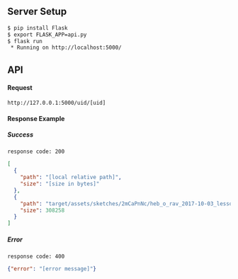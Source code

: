 ## Server Setup
```bash
$ pip install Flask
$ export FLASK_APP=api.py
$ flask run
 * Running on http://localhost:5000/
```

## API
#### Request
`http://127.0.0.1:5000/uid/[uid]`
#### Response Example
##### Success
`response code: 200`
```json
[
  {
    "path": "[local relative path]",
    "size": "[size in bytes]"
  },
  {
    "path": "target/assets/sketches/2mCaPnNc/heb_o_rav_2017-10-03_lesson_bs-pticha_n1_p2_pic01.jpg",
    "size": 308258
  }
]
``` 
##### Error
`response code: 400`
```json
{"error": "[error message]"}
``` 
